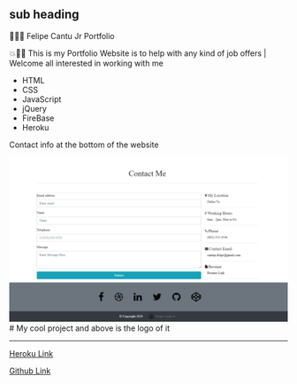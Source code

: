 
## sub heading 
👩‍💻👋 Felipe Cantu Jr Portfolio

💥💫💯 This is my Portfolio Website is to help with any kind of job offers | Welcome all interested in working with me

* HTML
* CSS
* JavaScript 
* jQuery
* FireBase 
* Heroku

Contact info at the bottom of the website 



<img src="/images/snipcontact.png" alt="Contact Info Image"/>
# My cool project and above is the logo of it

--------------------------------------------------


[Heroku Link](https://bref-maison-49079.herokuapp.com/)

[Github Link](https://felipecantu.github.io/FelipeCantuJr/)

